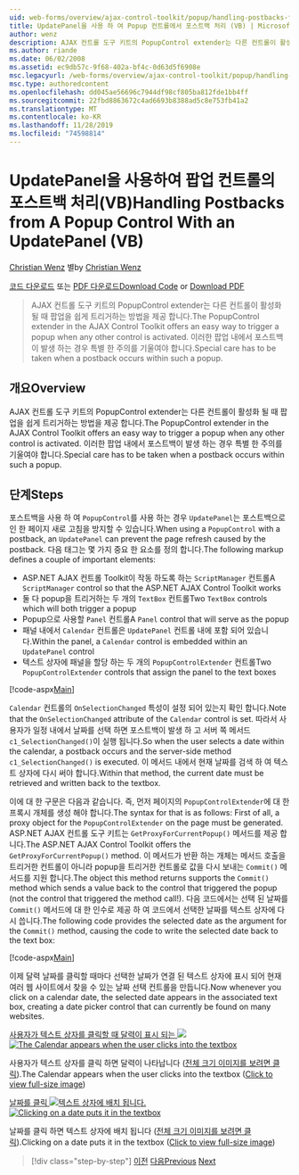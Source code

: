 ```yaml
---
uid: web-forms/overview/ajax-control-toolkit/popup/handling-postbacks-from-a-popup-control-with-an-updatepanel-vb
title: UpdatePanel을 사용 하 여 Popup 컨트롤에서 포스트백 처리 (VB) | Microsoft Docs
author: wenz
description: AJAX 컨트롤 도구 키트의 PopupControl extender는 다른 컨트롤이 활성화 될 때 팝업을 쉽게 트리거하는 방법을 제공 합니다. 특별 한 주의를 기울여야 합니다.
ms.author: riande
ms.date: 06/02/2008
ms.assetid: ec9db57c-9f68-402a-bf4c-0d63d5f6908e
msc.legacyurl: /web-forms/overview/ajax-control-toolkit/popup/handling-postbacks-from-a-popup-control-with-an-updatepanel-vb
msc.type: authoredcontent
ms.openlocfilehash: dd045ae56696c7944df98cf805ba812fde1bb4ff
ms.sourcegitcommit: 22fbd8863672c4ad6693b8388ad5c8e753fb41a2
ms.translationtype: MT
ms.contentlocale: ko-KR
ms.lasthandoff: 11/28/2019
ms.locfileid: "74598814"
---
```

# <a name="handling-postbacks-from-a-popup-control-with-an-updatepanel-vb"></a><span data-ttu-id="f2a27-104">UpdatePanel을 사용하여 팝업 컨트롤의 포스트백 처리(VB)</span><span class="sxs-lookup"><span data-stu-id="f2a27-104">Handling Postbacks from A Popup Control With an UpdatePanel (VB)</span></span>

<span data-ttu-id="f2a27-105">[Christian Wenz](https://github.com/wenz) 별</span><span class="sxs-lookup"><span data-stu-id="f2a27-105">by [Christian Wenz](https://github.com/wenz)</span></span>

<span data-ttu-id="f2a27-106">[코드 다운로드](https://download.microsoft.com/download/9/3/f/93f8daea-bebd-4821-833b-95205389c7d0/PopupControl2.vb.zip) 또는 [PDF 다운로드](https://download.microsoft.com/download/2/d/c/2dc10e34-6983-41d4-9c08-f78f5387d32b/popupcontrol2VB.pdf)</span><span class="sxs-lookup"><span data-stu-id="f2a27-106">[Download Code](https://download.microsoft.com/download/9/3/f/93f8daea-bebd-4821-833b-95205389c7d0/PopupControl2.vb.zip) or [Download PDF](https://download.microsoft.com/download/2/d/c/2dc10e34-6983-41d4-9c08-f78f5387d32b/popupcontrol2VB.pdf)</span></span>

> <span data-ttu-id="f2a27-107">AJAX 컨트롤 도구 키트의 PopupControl extender는 다른 컨트롤이 활성화 될 때 팝업을 쉽게 트리거하는 방법을 제공 합니다.</span><span class="sxs-lookup"><span data-stu-id="f2a27-107">The PopupControl extender in the AJAX Control Toolkit offers an easy way to trigger a popup when any other control is activated.</span></span> <span data-ttu-id="f2a27-108">이러한 팝업 내에서 포스트백이 발생 하는 경우 특별 한 주의를 기울여야 합니다.</span><span class="sxs-lookup"><span data-stu-id="f2a27-108">Special care has to be taken when a postback occurs within such a popup.</span></span>

## <a name="overview"></a><span data-ttu-id="f2a27-109">개요</span><span class="sxs-lookup"><span data-stu-id="f2a27-109">Overview</span></span>

<span data-ttu-id="f2a27-110">AJAX 컨트롤 도구 키트의 PopupControl extender는 다른 컨트롤이 활성화 될 때 팝업을 쉽게 트리거하는 방법을 제공 합니다.</span><span class="sxs-lookup"><span data-stu-id="f2a27-110">The PopupControl extender in the AJAX Control Toolkit offers an easy way to trigger a popup when any other control is activated.</span></span> <span data-ttu-id="f2a27-111">이러한 팝업 내에서 포스트백이 발생 하는 경우 특별 한 주의를 기울여야 합니다.</span><span class="sxs-lookup"><span data-stu-id="f2a27-111">Special care has to be taken when a postback occurs within such a popup.</span></span>

## <a name="steps"></a><span data-ttu-id="f2a27-112">단계</span><span class="sxs-lookup"><span data-stu-id="f2a27-112">Steps</span></span>

<span data-ttu-id="f2a27-113">포스트백을 사용 하 여 `PopupControl`를 사용 하는 경우 `UpdatePanel`는 포스트백으로 인 한 페이지 새로 고침을 방지할 수 있습니다.</span><span class="sxs-lookup"><span data-stu-id="f2a27-113">When using a `PopupControl` with a postback, an `UpdatePanel` can prevent the page refresh caused by the postback.</span></span> <span data-ttu-id="f2a27-114">다음 태그는 몇 가지 중요 한 요소를 정의 합니다.</span><span class="sxs-lookup"><span data-stu-id="f2a27-114">The following markup defines a couple of important elements:</span></span>

- <span data-ttu-id="f2a27-115">ASP.NET AJAX 컨트롤 Toolkit이 작동 하도록 하는 `ScriptManager` 컨트롤</span><span class="sxs-lookup"><span data-stu-id="f2a27-115">A `ScriptManager` control so that the ASP.NET AJAX Control Toolkit works</span></span>
- <span data-ttu-id="f2a27-116">둘 다 popup을 트리거하는 두 개의 `TextBox` 컨트롤</span><span class="sxs-lookup"><span data-stu-id="f2a27-116">Two `TextBox` controls which will both trigger a popup</span></span>
- <span data-ttu-id="f2a27-117">Popup으로 사용할 `Panel` 컨트롤</span><span class="sxs-lookup"><span data-stu-id="f2a27-117">A `Panel` control that will serve as the popup</span></span>
- <span data-ttu-id="f2a27-118">패널 내에서 `Calendar` 컨트롤은 `UpdatePanel` 컨트롤 내에 포함 되어 있습니다.</span><span class="sxs-lookup"><span data-stu-id="f2a27-118">Within the panel, a `Calendar` control is embedded within an `UpdatePanel` control</span></span>
- <span data-ttu-id="f2a27-119">텍스트 상자에 패널을 할당 하는 두 개의 `PopupControlExtender` 컨트롤</span><span class="sxs-lookup"><span data-stu-id="f2a27-119">Two `PopupControlExtender` controls that assign the panel to the text boxes</span></span>

[!code-aspx[Main](handling-postbacks-from-a-popup-control-with-an-updatepanel-vb/samples/sample1.aspx)]

<span data-ttu-id="f2a27-120">`Calendar` 컨트롤의 `OnSelectionChanged` 특성이 설정 되어 있는지 확인 합니다.</span><span class="sxs-lookup"><span data-stu-id="f2a27-120">Note that the `OnSelectionChanged` attribute of the `Calendar` control is set.</span></span> <span data-ttu-id="f2a27-121">따라서 사용자가 일정 내에서 날짜를 선택 하면 포스트백이 발생 하 고 서버 쪽 메서드 `c1_SelectionChanged()`이 실행 됩니다.</span><span class="sxs-lookup"><span data-stu-id="f2a27-121">So when the user selects a date within the calendar, a postback occurs and the server-side method `c1_SelectionChanged()` is executed.</span></span> <span data-ttu-id="f2a27-122">이 메서드 내에서 현재 날짜를 검색 하 여 텍스트 상자에 다시 써야 합니다.</span><span class="sxs-lookup"><span data-stu-id="f2a27-122">Within that method, the current date must be retrieved and written back to the textbox.</span></span>

<span data-ttu-id="f2a27-123">이에 대 한 구문은 다음과 같습니다. 즉, 먼저 페이지의 `PopupControlExtender`에 대 한 프록시 개체를 생성 해야 합니다.</span><span class="sxs-lookup"><span data-stu-id="f2a27-123">The syntax for that is as follows: First of all, a proxy object for the `PopupControlExtender` on the page must be generated.</span></span> <span data-ttu-id="f2a27-124">ASP.NET AJAX 컨트롤 도구 키트는 `GetProxyForCurrentPopup()` 메서드를 제공 합니다.</span><span class="sxs-lookup"><span data-stu-id="f2a27-124">The ASP.NET AJAX Control Toolkit offers the `GetProxyForCurrentPopup()` method.</span></span> <span data-ttu-id="f2a27-125">이 메서드가 반환 하는 개체는 메서드 호출을 트리거한 컨트롤이 아니라 popup을 트리거한 컨트롤로 값을 다시 보내는 `Commit()` 메서드를 지원 합니다.</span><span class="sxs-lookup"><span data-stu-id="f2a27-125">The object this method returns supports the `Commit()` method which sends a value back to the control that triggered the popup (not the control that triggered the method call!).</span></span> <span data-ttu-id="f2a27-126">다음 코드에서는 선택 된 날짜를 `Commit()` 메서드에 대 한 인수로 제공 하 여 코드에서 선택한 날짜를 텍스트 상자에 다시 씁니다.</span><span class="sxs-lookup"><span data-stu-id="f2a27-126">The following code provides the selected date as the argument for the `Commit()` method, causing the code to write the selected date back to the text box:</span></span>

[!code-aspx[Main](handling-postbacks-from-a-popup-control-with-an-updatepanel-vb/samples/sample2.aspx)]

<span data-ttu-id="f2a27-127">이제 달력 날짜를 클릭할 때마다 선택한 날짜가 연결 된 텍스트 상자에 표시 되어 현재 여러 웹 사이트에서 찾을 수 있는 날짜 선택 컨트롤을 만듭니다.</span><span class="sxs-lookup"><span data-stu-id="f2a27-127">Now whenever you click on a calendar date, the selected date appears in the associated text box, creating a date picker control that can currently be found on many websites.</span></span>

<span data-ttu-id="f2a27-128">[사용자가 텍스트 상자를 클릭할 때 달력이 표시 되는 ![](handling-postbacks-from-a-popup-control-with-an-updatepanel-vb/_static/image2.png)](handling-postbacks-from-a-popup-control-with-an-updatepanel-vb/_static/image1.png)</span><span class="sxs-lookup"><span data-stu-id="f2a27-128">[![The Calendar appears when the user clicks into the textbox](handling-postbacks-from-a-popup-control-with-an-updatepanel-vb/_static/image2.png)](handling-postbacks-from-a-popup-control-with-an-updatepanel-vb/_static/image1.png)</span></span>

<span data-ttu-id="f2a27-129">사용자가 텍스트 상자를 클릭 하면 달력이 나타납니다 ([전체 크기 이미지를 보려면 클릭](handling-postbacks-from-a-popup-control-with-an-updatepanel-vb/_static/image3.png)).</span><span class="sxs-lookup"><span data-stu-id="f2a27-129">The Calendar appears when the user clicks into the textbox ([Click to view full-size image](handling-postbacks-from-a-popup-control-with-an-updatepanel-vb/_static/image3.png))</span></span>

<span data-ttu-id="f2a27-130">[날짜를 클릭 ![텍스트 상자에 배치 됩니다.](handling-postbacks-from-a-popup-control-with-an-updatepanel-vb/_static/image5.png)](handling-postbacks-from-a-popup-control-with-an-updatepanel-vb/_static/image4.png)</span><span class="sxs-lookup"><span data-stu-id="f2a27-130">[![Clicking on a date puts it in the textbox](handling-postbacks-from-a-popup-control-with-an-updatepanel-vb/_static/image5.png)](handling-postbacks-from-a-popup-control-with-an-updatepanel-vb/_static/image4.png)</span></span>

<span data-ttu-id="f2a27-131">날짜를 클릭 하면 텍스트 상자에 배치 됩니다 ([전체 크기 이미지를 보려면 클릭](handling-postbacks-from-a-popup-control-with-an-updatepanel-vb/_static/image6.png)).</span><span class="sxs-lookup"><span data-stu-id="f2a27-131">Clicking on a date puts it in the textbox ([Click to view full-size image](handling-postbacks-from-a-popup-control-with-an-updatepanel-vb/_static/image6.png))</span></span>

> [!div class="step-by-step"]
> <span data-ttu-id="f2a27-132">[이전](using-multiple-popup-controls-vb.md)
> [다음](handling-postbacks-from-a-popup-control-without-an-updatepanel-vb.md)</span><span class="sxs-lookup"><span data-stu-id="f2a27-132">[Previous](using-multiple-popup-controls-vb.md)
[Next](handling-postbacks-from-a-popup-control-without-an-updatepanel-vb.md)</span></span>
